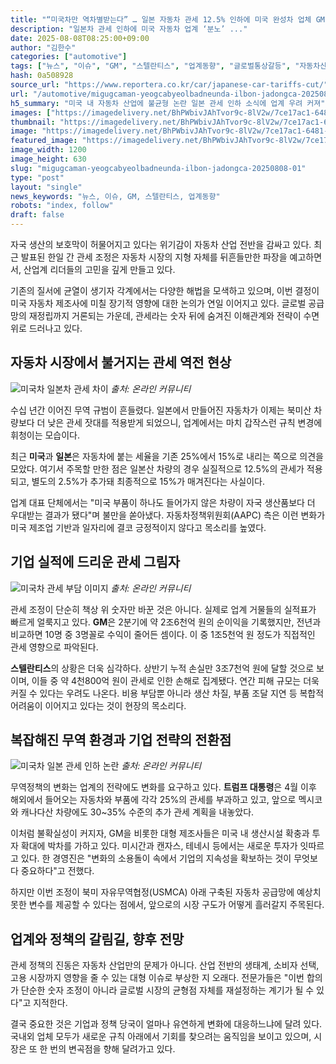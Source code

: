 ```yaml
---
title: "“미국차만 역차별받는다” … 일본 자동차 관세 12.5% 인하에 미국 완성차 업체 GM·스텔란티스 ‘분노’"
description: "일본차 관세 인하에 미국 자동차 업계 ‘분노’ ..."
date: 2025-08-08T08:25:00+09:00
author: "김한수"
categories: ["automotive"]
tags: ["뉴스", "이슈", "GM", "스텔란티스", "업계동향", "글로벌통상갈등", "자동차산업보호주의"]
hash: 0a508928
source_url: "https://www.reportera.co.kr/car/japanese-car-tariffs-cut/"
url: "/automotive/migugcaman-yeogcabyeolbadneunda-ilbon-jadongca-20250808-01/"
h5_summary: "미국 내 자동차 산업에 불균형 논란 일본 관세 인하 소식에 업계 우려 커져"
images: ["https://imagedelivery.net/BhPWbivJAhTvor9c-8lV2w/7ce17ac1-6481-42b4-62b6-b5e4ac0fb600/public", "https://imagedelivery.net/BhPWbivJAhTvor9c-8lV2w/7ebf1b01-827d-4800-60af-26633afaa500/public", "https://imagedelivery.net/BhPWbivJAhTvor9c-8lV2w/e6db1e1b-a3d8-4509-77c4-c2a0c5925100/public", "https://imagedelivery.net/BhPWbivJAhTvor9c-8lV2w/0caa76bd-c0b3-416c-c597-c8b8090d4100/public"]
thumbnail: "https://imagedelivery.net/BhPWbivJAhTvor9c-8lV2w/7ce17ac1-6481-42b4-62b6-b5e4ac0fb600/public"
image: "https://imagedelivery.net/BhPWbivJAhTvor9c-8lV2w/7ce17ac1-6481-42b4-62b6-b5e4ac0fb600/public"
featured_image: "https://imagedelivery.net/BhPWbivJAhTvor9c-8lV2w/7ce17ac1-6481-42b4-62b6-b5e4ac0fb600/public"
image_width: 1200
image_height: 630
slug: "migugcaman-yeogcabyeolbadneunda-ilbon-jadongca-20250808-01"
type: "post"
layout: "single"
news_keywords: "뉴스, 이슈, GM, 스텔란티스, 업계동향"
robots: "index, follow"
draft: false
---
```


자국 생산의 보호막이 허물어지고 있다는 위기감이 자동차 산업 전반을 감싸고 있다. 최근 발표된 한일 간 관세 조정은 자동차 시장의 지형 자체를 뒤흔들만한 파장을 예고하면서, 산업계 리더들의 고민을 깊게 만들고 있다.

기존의 질서에 균열이 생기자 각계에서는 다양한 해법을 모색하고 있으며, 이번 결정이 미국 자동차 제조사에 미칠 장기적 영향에 대한 논의가 연일 이어지고 있다. 글로벌 공급망의 재정립까지 거론되는 가운데, 관세라는 숫자 뒤에 숨겨진 이해관계와 전략이 수면 위로 드러나고 있다.

## 자동차 시장에서 불거지는 관세 역전 현상

![미국차 일본차 관세 차이](https://imagedelivery.net/BhPWbivJAhTvor9c-8lV2w/0caa76bd-c0b3-416c-c597-c8b8090d4100/public)
*출처: 온라인 커뮤니티*


수십 년간 이어진 무역 규범이 흔들렸다. 일본에서 만들어진 자동차가 이제는 북미산 차량보다 더 낮은 관세 잣대를 적용받게 되었으니, 업계에서는 마치 갑작스런 규칙 변경에 휘청이는 모습이다.

최근 **미국**과 **일본**은 자동차에 붙는 세율을 기존 25%에서 15%로 내리는 쪽으로 의견을 모았다. 여기서 주목할 만한 점은 일본산 차량의 경우 실질적으로 12.5%의 관세가 적용되고, 별도의 2.5%가 추가돼 최종적으로 15%가 매겨진다는 사실이다.

업계 대표 단체에서는 "미국 부품이 하나도 들어가지 않은 차량이 자국 생산품보다 더 우대받는 결과가 됐다"며 불만을 쏟아냈다. 자동차정책위원회(AAPC) 측은 이런 변화가 미국 제조업 기반과 일자리에 결코 긍정적이지 않다고 목소리를 높였다.

## 기업 실적에 드리운 관세 그림자

![미국차 관세 부담 이미지](https://imagedelivery.net/BhPWbivJAhTvor9c-8lV2w/7ebf1b01-827d-4800-60af-26633afaa500/public)
*출처: 온라인 커뮤니티*


관세 조정이 단순히 책상 위 숫자만 바꾼 것은 아니다. 실제로 업계 거물들의 실적표가 빠르게 얼룩지고 있다. **GM**은 2분기에 약 2조6천억 원의 순이익을 기록했지만, 전년과 비교하면 10명 중 3명꼴로 수익이 줄어든 셈이다. 이 중 1조5천억 원 정도가 직접적인 관세 영향으로 파악된다.

**스텔란티스**의 상황은 더욱 심각하다. 상반기 누적 손실만 3조7천억 원에 달할 것으로 보이며, 이들 중 약 4천800억 원이 관세로 인한 손해로 집계됐다. 연간 피해 규모는 더욱 커질 수 있다는 우려도 나온다. 비용 부담뿐 아니라 생산 차질, 부품 조달 지연 등 복합적 어려움이 이어지고 있다는 것이 현장의 목소리다.

## 복잡해진 무역 환경과 기업 전략의 전환점

![미국차 일본 관세 인하 논란](https://imagedelivery.net/BhPWbivJAhTvor9c-8lV2w/e6db1e1b-a3d8-4509-77c4-c2a0c5925100/public)
*출처: 온라인 커뮤니티*


무역정책의 변화는 업계의 전략에도 변화를 요구하고 있다. **트럼프 대통령**은 4월 이후 해외에서 들어오는 자동차와 부품에 각각 25%의 관세를 부과하고 있고, 앞으로 멕시코와 캐나다산 차량에도 30~35% 수준의 추가 관세 계획을 내놓았다.

이처럼 불확실성이 커지자, GM을 비롯한 대형 제조사들은 미국 내 생산시설 확충과 투자 확대에 박차를 가하고 있다. 미시간과 캔자스, 테네시 등에서는 새로운 투자가 잇따르고 있다. 한 경영진은 "변화의 소용돌이 속에서 기업의 지속성을 확보하는 것이 무엇보다 중요하다"고 전했다.

하지만 이번 조정이 북미 자유무역협정(USMCA) 아래 구축된 자동차 공급망에 예상치 못한 변수를 제공할 수 있다는 점에서, 앞으로의 시장 구도가 어떻게 흘러갈지 주목된다.

## 업계와 정책의 갈림길, 향후 전망

관세 정책의 진동은 자동차 산업만의 문제가 아니다. 산업 전반의 생태계, 소비자 선택, 고용 시장까지 영향을 줄 수 있는 대형 이슈로 부상한 지 오래다. 전문가들은 "이번 합의가 단순한 숫자 조정이 아니라 글로벌 시장의 균형점 자체를 재설정하는 계기가 될 수 있다"고 지적한다.

결국 중요한 것은 기업과 정책 당국이 얼마나 유연하게 변화에 대응하느냐에 달려 있다. 국내외 업체 모두가 새로운 규칙 아래에서 기회를 찾으려는 움직임을 보이고 있으며, 시장은 또 한 번의 변곡점을 향해 달려가고 있다.
